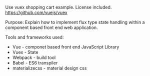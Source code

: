Use vuex shopping cart example. License included.
https://github.com/vuejs/vuex

Purpose: 
Explain how to implement flux type state handling within a component based front end web application.

Tools and frameworks used:
* Vue - componet based front end JavaScript Library
* Vuex - State
* Webpack - build tool
* Babel - ES6 transpiler
* materializecss - material design css